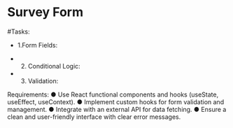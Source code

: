# Survey Form

#Tasks:

-  1.Form Fields:
            

            
-  2. Conditional Logic:
            

- 3. Validation:
           

Requirements:
● Use React functional components and hooks (useState, useEffect, useContext).
● Implement custom hooks for form validation and management.
● Integrate with an external API for data fetching.
● Ensure a clean and user-friendly interface with clear error messages.





